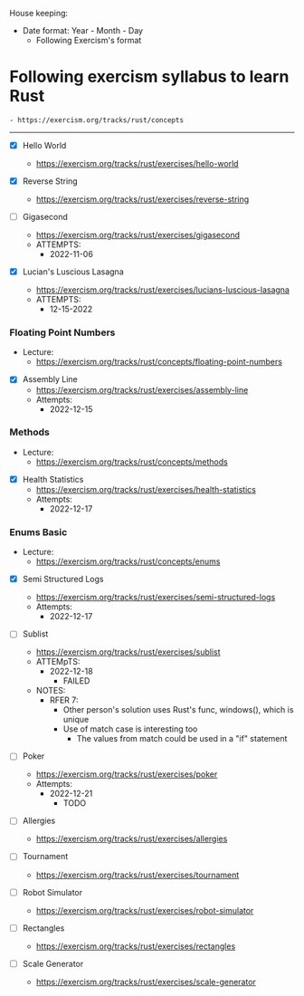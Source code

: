 House keeping:
- Date format: Year - Month - Day
    - Following Exercism's format

# Following exercism syllabus to learn Rust
    - https://exercism.org/tracks/rust/concepts

---

- [x] Hello World
    -   https://exercism.org/tracks/rust/exercises/hello-world
- [x] Reverse String
    - https://exercism.org/tracks/rust/exercises/reverse-string
- [ ] Gigasecond
    - https://exercism.org/tracks/rust/exercises/gigasecond
    - ATTEMPTS:
        - 2022-11-06

- [x] Lucian's Luscious Lasagna
    - https://exercism.org/tracks/rust/exercises/lucians-luscious-lasagna
    - ATTEMPTS:
        - 12-15-2022

### Floating Point Numbers
- Lecture:
    - https://exercism.org/tracks/rust/concepts/floating-point-numbers

- [x] Assembly Line
    - https://exercism.org/tracks/rust/exercises/assembly-line
    - Attempts:
        - 2022-12-15

### Methods
- Lecture:
    - https://exercism.org/tracks/rust/concepts/methods

- [x] Health Statistics
    - https://exercism.org/tracks/rust/exercises/health-statistics
    - Attempts:
        - 2022-12-17

### Enums Basic
- Lecture:
    - https://exercism.org/tracks/rust/concepts/enums

- [x] Semi Structured Logs
    - https://exercism.org/tracks/rust/exercises/semi-structured-logs
    - Attempts:
        - 2022-12-17

- [ ] Sublist
    - https://exercism.org/tracks/rust/exercises/sublist
    - ATTEMpTS:
        - 2022-12-18
            - FAILED
    - NOTES:
        - RFER 7:
            - Other person's solution uses Rust's func, windows(), which is unique
            - Use of match case is interesting too
                - The values from match could be used in a "if" statement

- [ ] Poker
    - https://exercism.org/tracks/rust/exercises/poker
    - Attempts:
        - 2022-12-21
            - TODO


- [ ] Allergies
    - https://exercism.org/tracks/rust/exercises/allergies

- [ ] Tournament
    - https://exercism.org/tracks/rust/exercises/tournament

- [ ] Robot Simulator 
    - https://exercism.org/tracks/rust/exercises/robot-simulator

- [ ] Rectangles
    - https://exercism.org/tracks/rust/exercises/rectangles

- [ ] Scale Generator 
    - https://exercism.org/tracks/rust/exercises/scale-generator